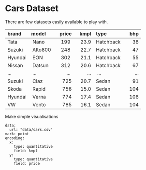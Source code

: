 # Cars Dataset

There are few datasets easily available to play with.


| brand   | model  |  price |   kmpl | type      |   bhp  |
|:--------|:-------|-------:|-------:|:----------|-------:|
| Tata    | Nano   |    199 |   23.9 | Hatchback |    38  |
| Suzuki  | Alto800|    248 |   22.7 | Hatchback |    47  |
| Hyundai | EON    |    302 |   21.1 | Hatchback |    55  |
| Nissan  | Datsun |    312 |   20.6 | Hatchback |    67  |
| ...     | ...    |    ... |    ... | ...       |   ...  |
| Suzuki  | Ciaz   |    725 |   20.7 | Sedan     |    91  |
| Skoda   | Rapid  |    756 |   15.0 | Sedan     |   104  |
| Hyundai | Verna  |    774 |   17.4 | Sedan     |   106  |
| VW      | Vento  |    785 |   16.1 | Sedan     |   104  |

Make simple visualisations

```vis
data:
  url: "data/cars.csv"
mark: point
encoding:
  x:
    type: quantitative
    field: kmpl
  y:
    type: quantitative
    field: price
```
